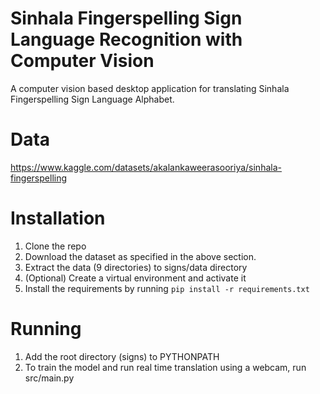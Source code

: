 # Sinhala Fingerspelling Sign Language Recognition with Computer Vision

A computer vision based desktop application for translating Sinhala Fingerspelling Sign Language Alphabet.

# Data
https://www.kaggle.com/datasets/akalankaweerasooriya/sinhala-fingerspelling


# Installation
1. Clone the repo
2. Download the dataset as specified in the above section.
3. Extract the data (9 directories) to signs/data directory
4. (Optional) Create a virtual environment and activate it
5. Install the requirements by running `pip install -r requirements.txt`

# Running
1. Add the root directory (signs) to PYTHONPATH
2. To train the model and run real time translation using a webcam, run src/main.py


